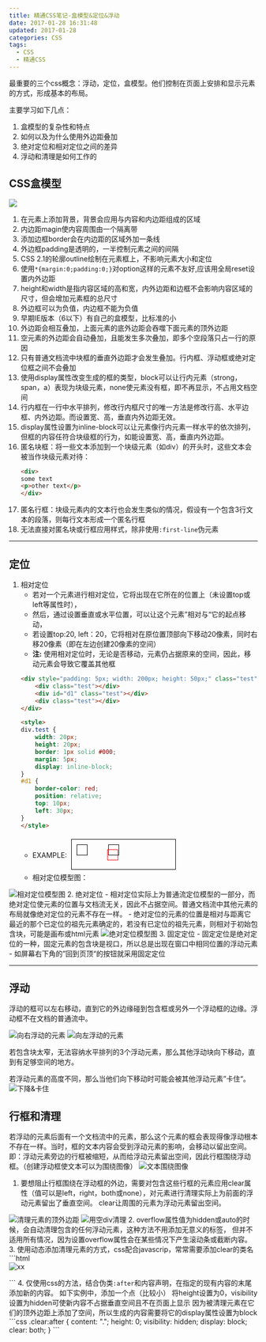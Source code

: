 ```yaml
---
title: 精通CSS笔记-盒模型&定位&浮动
date: 2017-01-28 16:31:48
updated: 2017-01-28
categories: CSS
tags:
  - CSS
  - 精通CSS
---
```


最重要的三个css概念：浮动，定位，盒模型。他们控制在页面上安排和显示元素的方式，形成基本的布局。

主要学习如下几点：
1. 盒模型的复杂性和特点
2. 如何以及为什么使用外边距叠加
3. 绝对定位和相对定位之间的差异
4. 浮动和清理是如何工作的

## CSS盒模型 ##

<img src="./2.png" />


1. 在元素上添加背景，背景会应用与内容和内边距组成的区域
2. 内边距magin使内容周围由一个隔离带
3. 添加边框border会在内边距的区域外加一条线
4. 外边框padding是透明的，一半控制元素之间的间隔
5. CSS 2.1的轮廓outline绘制在元素框上，不影响元素大小和定位
6. 使用<code>*{margin:0;padding:0;}</code>对option这样的元素不友好,应该用全局reset设置内外边距
7. height和width是指内容区域的高和宽，内外边距和边框不会影响内容区域的尺寸，但会增加元素框的总尺寸
8. 外边框可以为负值，内边框不能为负值
9. 早期IE版本（6以下）有自己的盒模型，比标准的小
10. 外边距会相互叠加，上面元素的底外边距会吞噬下面元素的顶外边距
11. 空元素的外边距会自动叠加，且能发生多次叠加，即多个空段落只占一行的原因
12. 只有普通文档流中块框的垂直外边距才会发生叠加。行内框、浮动框或绝对定位框之间不会叠加
13. 使用display属性改变生成的框的类型，block可以让行内元素（strong，span，a）表现为块级元素，none使元素没有框，即不再显示，不占用文档空间
14. 行内框在一行中水平排列，修改行内框尺寸的唯一方法是修改行高、水平边框、内外边距。而设置宽、高，垂直内外边距无效。
15. display属性设置为inline-block可以让元素像行内元素一样水平的依次排列，但框的内容任符合块级框的行为，如能设置宽、高，垂直内外边距。
16. 匿名块框：将一些文本添加到一个块级元素（如div）的开头时，这些文本会被当作块级元素对待：
    ```html
    <div>
    some text
    <p>other text</p>
    </div>
    ```
17. 匿名行框：块级元素内的文本行也会发生类似的情况，假设有一个包含3行文本的段落，则每行文本形成一个匿名行框
18. 无法直接对匿名块或行框应用样式，除非使用<code>:first-line</code>伪元素

---

## 定位 ##

1. 相对定位
    - 若对一个元素进行相对定位，它将出现在它所在的位置上（未设置top或left等属性时），
    - 然后，通过设置垂直或水平位置，可以让这个元素”相对与“它的起点移动，
    - 若设置top:20, left：20，它将相对在原位置顶部向下移动20像素，同时右移20像素（即在左边创建20像素的空间）
    - **注:** 使用相对定位时，无论是否移动，元素仍占据原来的空间，因此，移动元素会导致它覆盖其他框
    ```html
    <div style="padding: 5px; width: 200px; height: 50px;" class="test">
        <div class="test"></div>
        <div id="d1" class="test"></div>
        <div class="test"></div>
    </div>

    <style>
    div.test {
        width: 20px;
        height: 20px;
        border: 1px solid #000;
        margin: 5px;
        display: inline-block;
    }
    #d1 {
        border-color: red;
        position: relative;
        top: 10px;
        left: 30px;
    }
    </style>
    ```
    - EXAMPLE: <div class=test style=padding:5px;width:200px;height:50px><div class=test></div><div class=test id=d1></div><div class=test></div></div><style>div.test{width:20px;height:20px;border:1px solid #000;margin:5px;display:inline-block}#d1{border-color:red;position:relative;top:10px;left:30px}</style>
    - 相对定位模型图：
<img src="./1.png" alt="相对定位模型图"/>
2. 绝对定位
    - 相对定位实际上为普通流定位模型的一部分，而绝对定位使元素的位置与文档流无关，因此不占据空间。普通文档流中其他元素的布局就像绝对定位的元素不存在一样。
    - 绝对定位的元素的位置是相对与距离它最近的那个已定位的祖先元素确定的，若没有已定位的祖先元素，则相对于初始包含块，可能是画布或html元素
<img src="3.png" alt="绝对定位模型图"/>
3. 固定定位
    - 固定定位是绝对定位的一种，固定元素的包含块是视口，所以总是出现在窗口中相同位置的浮动元素
    - 如屏幕右下角的”回到页顶“的按钮就采用固定定位


---

## 浮动 ##
浮动的框可以左右移动，直到它的外边缘碰到包含框或另外一个浮动框的边缘。浮动框不在文档的普通流中。

<img src="4.png" alt="向右浮动的元素">

<img src="5.png" alt="向左浮动的元素">

若包含块太窄，无法容纳水平排列的3个浮动元素，那么其他浮动块向下移动，直到有足够空间的地方。

若浮动元素的高度不同，那么当他们向下移动时可能会被其他浮动元素”卡住“。
<img src="6.png" alt="下降&卡住">

## 行框和清理 ##
若浮动的元素后面有一个文档流中的元素，那么这个元素的框会表现得像浮动根本不存在一样。当时，框的文本内容会受到浮动元素的影响，会移动以留出空间。
即：浮动元素旁边的行框被缩短，从而给浮动元素留出空间，因此行框围绕浮动框。（创建浮动框使文本可以为围绕图像）
<img src="7.png" alt="文本围绕图像">

1. 要想阻止行框围绕在浮动框的外边，需要对包含这些行框的元素应用clear属性（值可以是left，right，both或none），对元素进行清理实际上为前面的浮动元素留出了垂直空间。
clear让周围的元素为浮动元素留出空间。
<img src="8.png" alt="清理元素的顶外边距">
<img src="9.png" alt="用空div清理">
2. overflow属性值为hidden或auto的时候，会自动清理包含的任何浮动元素，这种方法不用添加无意义的标签，
但并不适用所有情况，因为设置overflow属性会在某些情况下产生滚动条或截断内容。
3. 使用动态添加清理元素的方式，css配合javascrip，常常需要添加clear的类名
```html
<div class="news clear">
    <img src="xx" alt="xx">
    <p></p>
</div>
```
4. 仅使用css的方法，结合伪类<code>:after</code>和内容声明，在指定的现有内容的末尾添加新的内容。
如下实例中，添加一个点（比较小）
将height设置为0，visibility设置为hidden可使新内容不占据垂直空间且不在页面上显示
因为被清理元素在它们的顶外边距上添加了空间，所以生成的内容需要将它的display属性设置为block
```css
.clear:after {
    content: ".";
    height: 0;
    visibility: hidden;
    display: block;
    clear: both;
}
```
